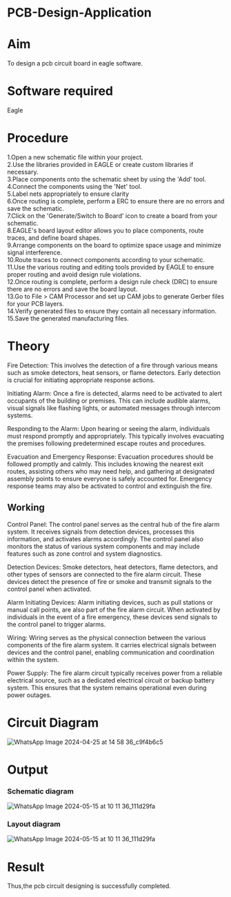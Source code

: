 # PCB-Design-Application
# Aim
To design a pcb circuit board in eagle software.

# Software required
Eagle

# Procedure
1.Open a new schematic file within your project.</br>
2.Use the libraries provided in EAGLE or create custom libraries if necessary.</br>
3.Place components onto the schematic sheet by using the 'Add' tool.</br>
4.Connect the components using the 'Net' tool.</br>
5.Label nets appropriately to ensure clarity</br>
6.Once routing is complete, perform a ERC to ensure there are no errors and save the schematic.</br>
7.Click on the 'Generate/Switch to Board' icon to create a board from your schematic.</br>
8.EAGLE's board layout editor allows you to place components, route traces, and define board shapes.</br>
9.Arrange components on the board to optimize space usage and minimize signal interference.</br>
10.Route traces to connect components according to your schematic.</br>
11.Use the various routing and editing tools provided by EAGLE to ensure proper routing and avoid design rule violations.</br>
12.Once routing is complete, perform a design rule check (DRC) to ensure there are no errors and save the board layout.</br>
13.Go to File > CAM Processor and set up CAM jobs to generate Gerber files for your PCB layers.</br>
14.Verify generated files to ensure they contain all necessary information.</br>
15.Save the generated manufacturing files.</br>

# Theory

Fire Detection: This involves the detection of a fire through various means such as smoke detectors, heat sensors, or flame detectors. Early detection is crucial for initiating appropriate response actions.

Initiating Alarm: Once a fire is detected, alarms need to be activated to alert occupants of the building or premises. This can include audible alarms, visual signals like flashing lights, or automated messages through intercom systems.

Responding to the Alarm: Upon hearing or seeing the alarm, individuals must respond promptly and appropriately. This typically involves evacuating the premises following predetermined escape routes and procedures.

Evacuation and Emergency Response: Evacuation procedures should be followed promptly and calmly. This includes knowing the nearest exit routes, assisting others who may need help, and gathering at designated assembly points to ensure everyone is safely accounted for. Emergency response teams may also be activated to control and extinguish the fire.






## Working 

Control Panel: The control panel serves as the central hub of the fire alarm system. It receives signals from detection devices, processes this information, and activates alarms accordingly. The control panel also monitors the status of various system components and may include features such as zone control and system diagnostics.

Detection Devices: Smoke detectors, heat detectors, flame detectors, and other types of sensors are connected to the fire alarm circuit. These devices detect the presence of fire or smoke and transmit signals to the control panel when activated.

Alarm Initiating Devices: Alarm initiating devices, such as pull stations or manual call points, are also part of the fire alarm circuit. When activated by individuals in the event of a fire emergency, these devices send signals to the control panel to trigger alarms.


Wiring: Wiring serves as the physical connection between the various components of the fire alarm system. It carries electrical signals between devices and the control panel, enabling communication and coordination within the system.

Power Supply: The fire alarm circuit typically receives power from a reliable electrical source, such as a dedicated electrical circuit or backup battery system. This ensures that the system remains operational even during power outages.





# Circuit Diagram

![WhatsApp Image 2024-04-25 at 14 58 36_c9f4b6c5](https://github.com/JeevaMurthy/PCB-Design-Application/assets/147222117/5d83c391-9105-46e2-bf09-bc50b4d2882b)


# Output



### Schematic diagram

![WhatsApp Image 2024-05-15 at 10 11 36_111d29fa](https://github.com/JeevaMurthy/PCB-Design-Application/assets/147222117/2d6c8d79-6df8-4c0f-8927-0ef0694cab74)


### Layout diagram

![WhatsApp Image 2024-05-15 at 10 11 36_111d29fa](https://github.com/JeevaMurthy/PCB-Design-Application/assets/147222117/8af00245-1561-4962-8594-7edb511f648a)


# Result

Thus,the pcb circuit designing is successfully completed.

